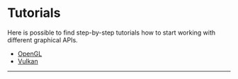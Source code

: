 # Tutorials

Here is possible to find step-by-step tutorials how to start working with different graphical APIs.

- [OpenGL](opengl/README.md)
- [Vulkan](vulkan/README.md)

---
